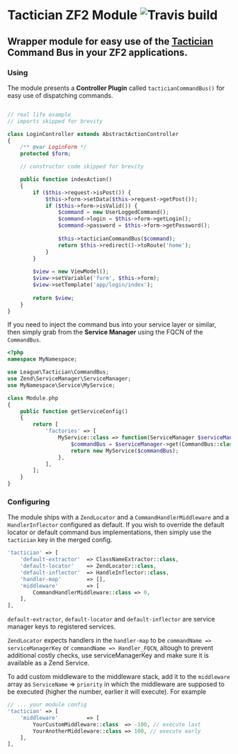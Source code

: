 # Tactician ZF2 Module ![Travis build](https://api.travis-ci.org/mikemix/TacticianModule.svg)
## Wrapper module for easy use of the [Tactician](http://tactician.thephpleague.com/) Command Bus in your ZF2 applications.

### Using

The module presents a __Controller Plugin__ called `tacticianCommandBus()` for easy use of dispatching commands. 
 
```php

// real life example
// imports skipped for brevity

class LoginController extends AbstractActionController
{
    /** @var LoginForm */
    protected $form;

    // constructor code skipped for brevity

    public function indexAction()
    {
        if ($this->request->isPost()) {
            $this->form->setData($this->request->getPost());
            if ($this->form->isValid()) {
                $command = new UserLoggedCommand();
                $command->login = $this->form->getLogin();
                $command->password = $this->form->getPassword();
                
                $this->tacticianCommandBus($command);
                return $this->redirect()->toRoute('home');
            }
        }
    
        $view = new ViewModel();
        $view->setVariable('form', $this->form);
        $view->setTemplate('app/login/index');
        
        return $view;
    }
}
```

If you need to inject the command bus into your service layer or similar, then simply grab from the __Service Manager__ using the FQCN of the `CommandBus`.

```php
<?php
namespace MyNamespace;

use League\Tactician\CommandBus;
use Zend\ServiceManager\ServiceManager;
use MyNamespace\Service\MyService;

class Module.php
{
    public function getServiceConfig()
    {
        return [
            'factories' => [
                MyService::class => function(ServiceManager $serviceManager) {
                    $commandBus = $serviceManager->get(CommandBus::class);
                    return new MyService($commandBus);
                },
            ],
        ];
    }
}
```

### Configuring

The module ships with a `ZendLocator` and a `CommandHandlerMiddleware` and a `HandlerInflector` configured as default. If you wish to override the default locator or default command bus implementations, then simply use the `tactician` key in the merged config.

```php
'tactician' => [
    'default-extractor'  => ClassNameExtractor::class,
    'default-locator'    => ZendLocator::class,
    'default-inflector'  => HandleInflector::class,
    'handler-map'        => [],
    'middleware'         => [
        CommandHandlerMiddleware::class => 0,
    ],
],
```

`default-extractor`, `default-locator` and `default-inflector` are service manager keys to registered services.

`ZendLocator` expects handlers in the `handler-map` to be `commandName => serviceManagerKey` or `commandName => Handler_FQCN`, altough to prevent additional costly checks, use serviceManagerKey and make sure it is available as a Zend Service.

To add custom middleware to the middleware stack, add it to the `middleware` array as `ServiceName` => `priority` in which the middleware are supposed to be executed (higher the number, earlier it will execute). For example

```php
// ... your module config
'tactician' => [
    'middleware'         => [
        YourCustomMiddleware::class  => -100, // execute last
        YourAnotherMiddleware::class => 100, // execute early
    ],
],
```

